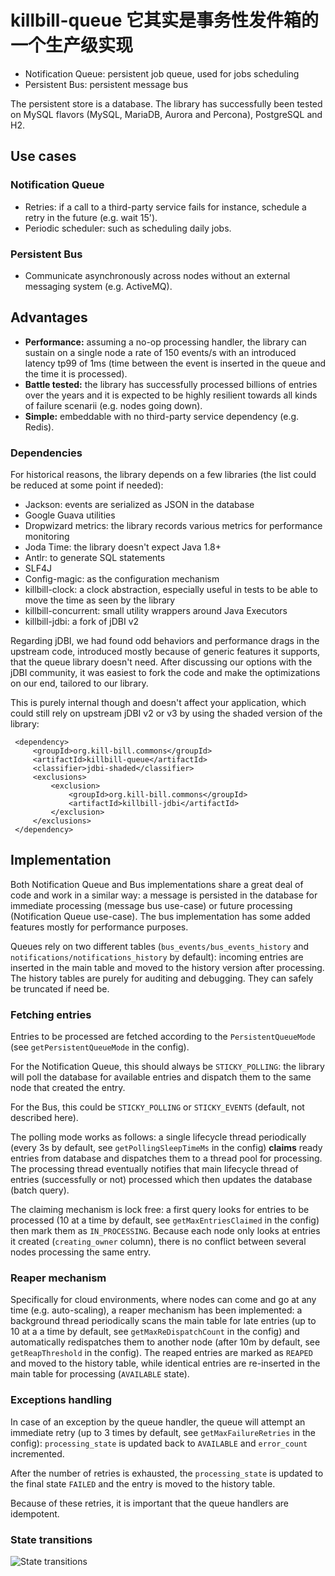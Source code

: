 killbill-queue 它其实是事务性发件箱的一个生产级实现
==============

* Notification Queue: persistent job queue, used for jobs scheduling
* Persistent Bus: persistent message bus

The persistent store is a database. The library has successfully been tested on MySQL flavors (MySQL, MariaDB, Aurora and Percona),
PostgreSQL and H2.

## Use cases

### Notification Queue

* Retries: if a call to a third-party service fails for instance, schedule a retry in the future (e.g. wait 15').
* Periodic scheduler: such as scheduling daily jobs.

### Persistent Bus

* Communicate asynchronously across nodes without an external messaging system (e.g. ActiveMQ).

## Advantages

* **Performance:** assuming a no-op processing handler, the library can sustain on a single node a rate of 150 events/s
with an introduced latency tp99 of 1ms (time between the event is inserted in the queue and the time it is processed).
* **Battle tested:** the library has successfully processed billions of entries over the years and it is expected to be
highly resilient towards all kinds of failure scenarii (e.g. nodes going down).
* **Simple:** embeddable with no third-party service dependency (e.g. Redis).

### Dependencies

For historical reasons, the library depends on a few libraries (the list could be reduced at some point if needed):

* Jackson: events are serialized as JSON in the database
* Google Guava utilities
* Dropwizard metrics: the library records various metrics for performance monitoring
* Joda Time: the library doesn't expect Java 1.8+
* Antlr: to generate SQL statements
* SLF4J
* Config-magic: as the configuration mechanism
* killbill-clock: a clock abstraction, especially useful in tests to be able to move the time as seen by the library
* killbill-concurrent: small utility wrappers around Java Executors
* killbill-jdbi: a fork of jDBI v2

Regarding jDBI, we had found odd behaviors and performance drags in the upstream code, introduced mostly because of generic features
it supports, that the queue library doesn't need. After discussing our options with the jDBI community, it was easiest to fork the code
and make the optimizations on our end, tailored to our library.

This is purely internal though and doesn't affect your application, which could still rely on upstream jDBI v2 or v3 by using
the shaded version of the library:

```
 <dependency>
     <groupId>org.kill-bill.commons</groupId>
     <artifactId>killbill-queue</artifactId>
     <classifier>jdbi-shaded</classifier>
     <exclusions>
         <exclusion>
             <groupId>org.kill-bill.commons</groupId>
             <artifactId>killbill-jdbi</artifactId>
         </exclusion>
     </exclusions>
 </dependency>
 ```


## Implementation

Both Notification Queue and Bus implementations share a great deal of code and work in a similar way: a message is persisted in the database for
immediate processing (message bus use-case) or future processing (Notification Queue use-case). The bus implementation
has some added features mostly for performance purposes.

Queues rely on two different tables (`bus_events/bus_events_history` and `notifications/notifications_history` by default):
incoming entries are inserted in the main table and moved to the history version after processing. The history tables are
purely for auditing and debugging. They can safely be truncated if need be.

### Fetching entries

Entries to be processed are fetched according to the `PersistentQueueMode` (see `getPersistentQueueMode` in the config).

For the Notification Queue, this should always be `STICKY_POLLING`: the library will poll the database for available
entries and dispatch them to the same node that created the entry.

For the Bus, this could be `STICKY_POLLING` or `STICKY_EVENTS` (default, not described here).

The polling mode works as follows: a single lifecycle thread periodically (every 3s by default, see `getPollingSleepTimeMs`
in the config) **claims** ready entries from database and dispatches them to a thread pool for processing. The processing thread
eventually notifies that main lifecycle thread of entries (successfully or not) processed which then updates the database
(batch query).

The claiming mechanism is lock free: a first query looks for entries to be processed (10 at a time by default, see `getMaxEntriesClaimed` in the config)
then mark them as `IN_PROCESSING`. Because each node only looks at entries it created (`creating_owner` column), there is
no conflict between several nodes processing the same entry.

### Reaper mechanism

Specifically for cloud environments, where nodes can come and go at any time (e.g. auto-scaling), a reaper mechanism has
been implemented: a background thread periodically scans the main table for late entries (up to 10 at a a time by default,
see `getMaxReDispatchCount` in the config) and automatically redispatches them to another node (after 10m by default, see
`getReapThreshold` in the config). The reaped entries are marked as `REAPED` and moved to the history table, while identical
entries are re-inserted in the main table for processing (`AVAILABLE` state).

### Exceptions handling

In case of an exception by the queue handler, the queue will attempt an immediate retry (up to 3 times by default,
see `getMaxFailureRetries` in the config): `processing_state` is updated back to `AVAILABLE` and `error_count` incremented.

After the number of retries is exhausted, the `processing_state` is updated to the final state `FAILED` and the entry is moved to the history table.

Because of these retries, it is important that the queue handlers are idempotent.

### State transitions

![State transitions](doc/queue_states.png?raw=true "State transitions")
